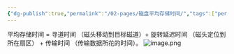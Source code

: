 ```yaml
---
{"dg-publish":true,"permalink":"/02-pages/磁盘平均存储时间/","tags":["personal/blog","计算机组成原理"]}
---
```


平均存储时间 = 寻道时间 （磁头移动到目标磁道）+ 旋转延迟时间 （磁头定位到所在扇区） + 传输时间 （传输数据所花的时间）。
![image.png](https://yelanyanyu-img-bed.oss-cn-hangzhou.aliyuncs.com/img/blog/2024/08/20240822195135.png)
